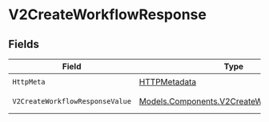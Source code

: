 # V2CreateWorkflowResponse


## Fields

| Field                                                                                             | Type                                                                                              | Required                                                                                          | Description                                                                                       |
| ------------------------------------------------------------------------------------------------- | ------------------------------------------------------------------------------------------------- | ------------------------------------------------------------------------------------------------- | ------------------------------------------------------------------------------------------------- |
| `HttpMeta`                                                                                        | [HTTPMetadata](../../Models/Components/HTTPMetadata.md)                                           | :heavy_check_mark:                                                                                | N/A                                                                                               |
| `V2CreateWorkflowResponseValue`                                                                   | [Models.Components.V2CreateWorkflowResponse](../../Models/Components/V2CreateWorkflowResponse.md) | :heavy_minus_sign:                                                                                | Created workflow                                                                                  |